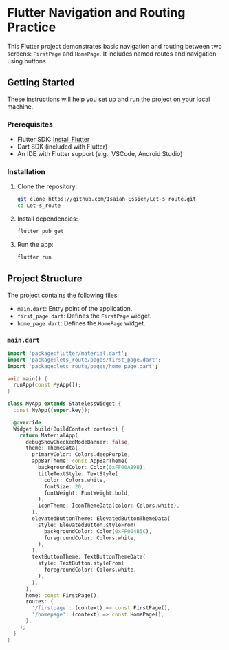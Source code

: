 # Flutter Navigation and Routing Practice

This Flutter project demonstrates basic navigation and routing between two screens: `FirstPage` and `HomePage`. It includes named routes and navigation using buttons.

## Getting Started

These instructions will help you set up and run the project on your local machine.

### Prerequisites

- Flutter SDK: [Install Flutter](https://flutter.dev/docs/get-started/install)
- Dart SDK (included with Flutter)
- An IDE with Flutter support (e.g., VSCode, Android Studio)

### Installation

1. Clone the repository:
    ```bash
    git clone https://github.com/Isaiah-Essien/Let-s_route.git
    cd Let-s_route
    ```

2. Install dependencies:
    ```bash
    flutter pub get
    ```

3. Run the app:
    ```bash
    flutter run
    ```

## Project Structure

The project contains the following files:

- `main.dart`: Entry point of the application.
- `first_page.dart`: Defines the `FirstPage` widget.
- `home_page.dart`: Defines the `HomePage` widget.

### `main.dart`

```dart
import 'package:flutter/material.dart';
import 'package:lets_route/pages/first_page.dart';
import 'package:lets_route/pages/home_page.dart';

void main() {
  runApp(const MyApp());
}

class MyApp extends StatelessWidget {
  const MyApp({super.key});

  @override
  Widget build(BuildContext context) {
    return MaterialApp(
      debugShowCheckedModeBanner: false,
      theme: ThemeData(
        primaryColor: Colors.deepPurple,
        appBarTheme: const AppBarTheme(
          backgroundColor: Color(0xFF00A89B),
          titleTextStyle: TextStyle(
            color: Colors.white,
            fontSize: 20,
            fontWeight: FontWeight.bold,
          ),
          iconTheme: IconThemeData(color: Colors.white),
        ),
        elevatedButtonTheme: ElevatedButtonThemeData(
          style: ElevatedButton.styleFrom(
            backgroundColor: Color(0xFF004B5C),
            foregroundColor: Colors.white,
          ),
        ),
        textButtonTheme: TextButtonThemeData(
          style: TextButton.styleFrom(
            foregroundColor: Colors.white,
          ),
        ),
      ),
      home: const FirstPage(),
      routes: {
        '/firstpage': (context) => const FirstPage(),
        '/homepage': (context) => const HomePage(),
      },
    );
  }
}
